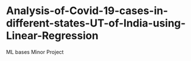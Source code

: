 # Analysis-of-Covid-19-cases-in-different-states-UT-of-India-using-Linear-Regression
ML bases Minor Project
